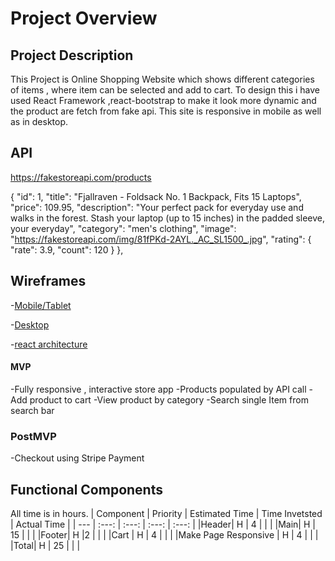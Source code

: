 # Project Overview

## Project Description
This Project is Online Shopping Website which shows different categories of items , where item can be selected and add to cart. To design this i have used React Framework ,react-bootstrap to make it look more dynamic and the product are fetch from fake api. This site is responsive in mobile as well as in desktop.

## API
https://fakestoreapi.com/products


{
"id": 1,
"title": "Fjallraven - Foldsack No. 1 Backpack, Fits 15 Laptops",
"price": 109.95,
"description": "Your perfect pack for everyday use and walks in the forest. Stash your laptop (up to 15 inches) in the padded sleeve, your everyday",
"category": "men's clothing",
"image": "https://fakestoreapi.com/img/81fPKd-2AYL._AC_SL1500_.jpg",
"rating": {
"rate": 3.9,
"count": 120
}
},


## Wireframes

-[Mobile/Tablet](https://imgur.com/9ehO0v7)

-[Desktop](https://imgur.com/sysuswe)

-[react architecture](https://imgur.com/RGCbS2D)


#### MVP

-Fully responsive , interactive store app
-Products populated by API call 
-Add product to cart
-View product by category
-Search single Item from search bar

### PostMVP

-Checkout using Stripe Payment


## Functional Components

All time is in hours.
| Component | Priority | Estimated Time | Time Invetsted | Actual Time |
| --- | :---: |  :---: | :---: | :---: |
|Header| H | 4 | | |
|Main| H | 15 | | |
|Footer| H |2 | | |
|Cart | H | 4 | | |
|Make Page Responsive | H | 4 | | |
|Total| H | 25 | | |
